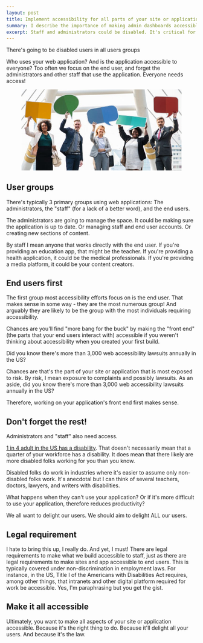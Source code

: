 ```yaml
---
layout: post
title: Implement accessibility for all parts of your site or application
summary: I describe the importance of making admin dashboards accessible. It's critical that all parts of a web-based application is accessible because staff using it could also be disabled. 
excerpt: Staff and administrators could be disabled. It's critical for admin dashboards to be accessible. Not just the parts used by consumers.
---
```

There's going to be disabled users in all users groups

Who uses your web application? And is the application accessible to everyone? Too often we focus on the end user, and forget the administrators and other staff that use the application. Everyone needs access!

<figure>
    <img src="/img/diverse-users.jpg" alt="A group of 5 people, holding speech bubbles. Two white men. One white woman. Two black women." >
    
</figure>

## User groups

There's typically 3 primary groups using web applications: The administrators, the "staff" (for a lack of a better word), and the end users.

The administrators are going to manage the space. It could be making sure the application is up to date. Or managing staff and end user accounts. Or creating new sections of content.

By staff I mean anyone that works directly with the end user. If you're providing an education app, that might be the teacher. If you're providing a health application, it could be the medical professionals. If you're providing a media platform, it could be your content creators.

## End users first

The first group most accessibility efforts focus on is the end user. That makes sense in some way - they are the most numerous group! And arguably they are likely to be the group with the most individuals requiring accessibility.

Chances are you'll find "more bang for the buck" by making the "front end" (the parts that your end users interact with) accessible if you weren't thinking about accessibility when you created your first build.

<div class="inline-quote" aria-hidden>Did you know there's more than 3,000 web accessibility lawsuits annually in the US?</div>

Chances are that's the part of your site or application that is most exposed to risk. By risk, I mean exposure to complaints and possibly lawsuits. As an aside, did you know there's more than 3,000 web accessibility lawsuits annually in the US?

Therefore, working on your application's front end first makes sense.
## Don't forget the rest!

Administrators and "staff" also need access.

[1 in 4 adult in the US has a disability](https://www.cdc.gov/ncbddd/disabilityandhealth/infographic-disability-impacts-all.html). That doesn't necessarily mean that a quarter of your workforce has a disability. It does mean that there likely are more disabled folks working for you than you know.

Disabled folks do work in industries where it's easier to assume only non-disabled folks work. It's anecdotal but I can think of several teachers, doctors, lawyers, and writers with disabilities.

What happens when they can't use your application? Or if it's more difficult to use your application, therefore reduces productivity?

We all want to delight our users. We should aim to delight ALL our users.
## Legal requirement

I hate to bring this up, I really do. And yet, I must! There are legal requirements to make what we build accessible to staff, just as there are legal requirements to make sites and app accessible to end users. This is typically covered under non-discrimination in employment laws. For instance, in the US, Title I of the Americans with Disabilities Act requires, among other things, that intranets and other digital platform required for work be accessible. Yes, I'm paraphrasing but you get the gist.
## Make it all accessible
Ultimately, you want to make all aspects of your site or application accessible. Because it's the right thing to do. Because it'll delight all your users. And because it's the law.